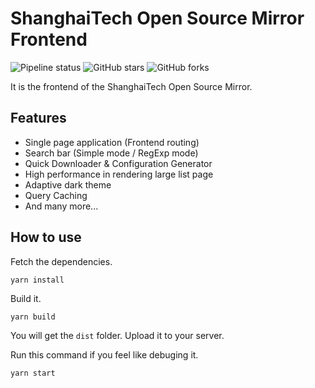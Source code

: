 # ShanghaiTech Open Source Mirror Frontend

![Pipeline status](https://gitlab.isp.moe/geekpie/shanghaitech-mirror-frontend/badges/master/pipeline.svg)
![GitHub stars](https://badgen.net/github/stars/ShanghaitechGeekPie/shanghaitech-mirror-frontend)
![GitHub forks](https://badgen.net/github/forks/ShanghaitechGeekPie/shanghaitech-mirror-frontend)

It is the frontend of the ShanghaiTech Open Source Mirror.

## Features

- Single page application (Frontend routing)
- Search bar (Simple mode / RegExp mode)
- Quick Downloader & Configuration Generator
- High performance in rendering large list page
- Adaptive dark theme
- Query Caching
- And many more...


## How to use

Fetch the dependencies.

```
yarn install
```

Build it.

```
yarn build
```

You will get the `dist` folder. Upload it to your server.

Run this command if you feel like debuging it.

```
yarn start
```